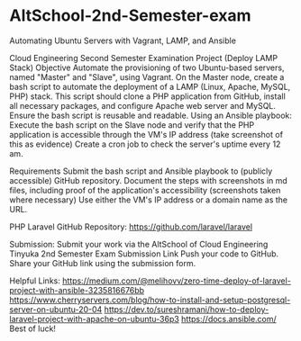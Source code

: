 # AltSchool-2nd-Semester-exam
Automating Ubuntu Servers with Vagrant, LAMP, and Ansible

Cloud Engineering Second             Semester Examination Project
(Deploy LAMP Stack)
Objective
Automate the provisioning of two Ubuntu-based servers, named "Master" and "Slave", using Vagrant.
On the Master node, create a bash script to automate the deployment of a LAMP (Linux, Apache, MySQL, PHP) stack.
This script should clone a PHP application from GitHub, install all necessary packages, and configure Apache web server and MySQL. 
Ensure the bash script is reusable and readable.
Using an Ansible playbook:
Execute the bash script on the Slave node and verify that the PHP application is accessible through the VM's IP address (take screenshot of this as evidence)
Create a cron job to check the server's uptime every 12 am.

Requirements
Submit the bash script and Ansible playbook to (publicly accessible) GitHub repository.
Document the steps with screenshots in md files, including proof of the application's accessibility (screenshots taken where necessary)
Use either the VM's IP address or a domain name as the URL.

PHP Laravel GitHub Repository:
https://github.com/laravel/laravel

Submission:
Submit your work via the AltSchool of Cloud Engineering Tinyuka 2nd Semester Exam Submission Link
Push your code to GitHub.
Share your GitHub link using the submission form.

Helpful Links:
https://medium.com/@melihovv/zero-time-deploy-of-laravel-project-with-ansible-3235816676bb
https://www.cherryservers.com/blog/how-to-install-and-setup-postgresql-server-on-ubuntu-20-04
https://dev.to/sureshramani/how-to-deploy-laravel-project-with-apache-on-ubuntu-36p3
https://docs.ansible.com/
​
Best of luck!



